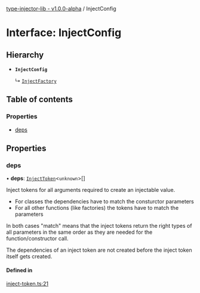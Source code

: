 [type-injector-lib - v1.0.0-alpha](../README.md) / InjectConfig

# Interface: InjectConfig

## Hierarchy

- **`InjectConfig`**

  ↳ [`InjectFactory`](InjectFactory.md)

## Table of contents

### Properties

- [deps](InjectConfig.md#deps)

## Properties

### deps

• **deps**: [`InjectToken`](../README.md#injecttoken)<`unknown`\>[]

Inject tokens for all arguments required to create an injectable value.

- For classes the dependencies have to match the consturctor parameters
- For all other functions (like factories) the tokens have to match the parameters

In both cases "match" means that the inject tokens return the right types of
all parameters in the same order as they are needed for the function/constructor call.

The dependencies of an inject token are not created before the inject token
itself gets created.

#### Defined in

[inject-token.ts:21](https://github.com/e-hein/type-inject/blob/d186a3a/src/inject-token.ts#L21)
